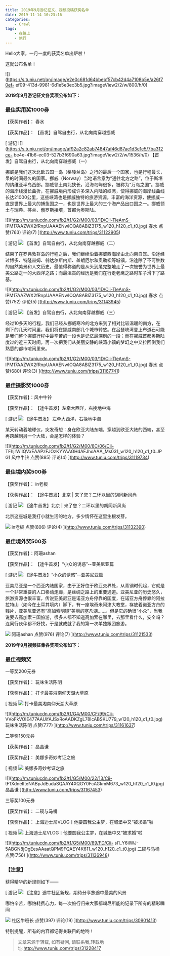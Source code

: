 ```yaml
---
title: 2019年9月游记征文、视频投稿获奖名单
date: 2019-11-14 10:23:16
categories:
	- Crawl
tags:
	- 在路上
	- 旅行
---
```

Hello大家，一月一度的获奖名单出炉啦！

这就公布名单！

![](https://s.tuniu.net/qn/image/e2e0c681d64bbebf57cb42d4a7108b5e/a26f70ef-
ef09-413d-9981-6d1e5e3ec3b5.jpg?imageView2/2/w/800/h/0)

**2019年9月游记征文各奖项公布如下：**

### 最佳实用奖1000券

【获奖作者】： 春水

【获奖作品】： 【首发】自驾自由行，从北向南穿越挪威

[ 游记
![](https://s.tuniu.net/qn/image/af92a2c82ab74847af46d87ae1d3e1e5/7ba312ce-
be4e-41b6-ec03-527b3f690a63.jpg?imageView2/2/w/1536/h/0) 【首发】自驾自由行，从北向南穿越挪威（一）

挪威是我们这次北欧五国一岛（格陵兰岛）之行的最后一个国家，也是行程最长，呆的时间最久的国家。挪威（Norway）当地语言意为“通往北方之路”，位于斯堪的纳维亚半岛西部。挪威领土南北狭长，沿海岛屿很多，被称为“万岛之国”。挪威的海岸线漫长曲折，在挪威境内形成许多深入内陆的峡湾，使得挪威的海岸线曲线长达21000公里，这些峡湾也是挪威独特的旅游资源。丰富的海洋资源，使挪威一直是世界上最大的捕鱼国之一，也是世界上最大的三个海产品出口国之一。挪威领土与瑞典、芬兰、俄罗斯接壤，首都为奥斯陆。

![](http://m.tuniucdn.com/fb2/t1/G2/M00/03/1D/Cii-TleAmS-
IPM17AAZWX2fRnpUAAAENwIOQA8ABlZ3175_w120_h120_c1_t0.jpg) 春水 点赞(763) 评论(7)
](http://www.tuniu.com/trips/31122905)

[ 游记
![](https://s.tuniu.net/qn/image/af92a2c82ab74847af46d87ae1d3e1e5/fcaad7b3-c302-4600-fd25-c15710e9e280.jpg?imageView2/2/w/1536/h/0)
【首发】自驾自由行，从北向南穿越挪威（二）

结束了在罗弗敦群岛的行程之后，我们继续沿着挪威西海岸由北向南自驾。沿途经过博多、特隆赫姆、翁达尔斯内斯、盖朗厄尔和奥勒松等城镇。沿途除了不可胜数的自然美景和人文历史，最值得称道的是从头到尾完整地走了一次被誉为世界上最美公路之一的大西洋之路；而最沮丧的经历是我们在行走老鹰之路时车子滑下了路基。

![](http://m.tuniucdn.com/fb2/t1/G2/M00/03/1D/Cii-TleAmS-
IPM17AAZWX2fRnpUAAAENwIOQA8ABlZ3175_w120_h120_c1_t0.jpg) 春水 点赞(752) 评论(5)
](http://www.tuniu.com/trips/31143945)

[ 游记
![](https://s.tuniu.net/qn/image/af92a2c82ab74847af46d87ae1d3e1e5/fe16ea8d-6d7d-4aa4-a90f-5a514d6d304d.jpg?imageView2/2/w/1536/h/0)
【首发】自驾自由行，从北向南穿越挪威（三）

经过10多天的行程，我们已经从挪威寒冷的北方来到了相对比较温暖的南方，在剩下的几天时间里，我们将在挪威南部几个城市转悠。在吕瑟峡湾登上布道石可能是我们整个挪威行程中最辛苦的一段也是记忆最深刻的一段；而在挪威首都奥斯陆度过的近三天时间，再一次把我们从美丽安静的峡湾小镇的梦幻之中又拉回倒我们熟悉的都市喧闹里来。

![](http://m.tuniucdn.com/fb2/t1/G2/M00/03/1D/Cii-TleAmS-
IPM17AAZWX2fRnpUAAAENwIOQA8ABlZ3175_w120_h120_c1_t0.jpg) 春水 点赞(680) 评论(3)
](http://www.tuniu.com/trips/31167741)

### 最佳摄影奖1000券

【获奖作者】：风中牛铃

【获奖作品】： 【途牛首发】左牵大西洋，右挽地中海

[ 游记
![](https://s.tuniu.net/qn/image/9aaffdd7a13fef8bc92ea705071f1db4/4ef174cd-d583-47f0-e7a5-2383310e3d12.jpg?imageView2/2/w/1536/h/0)
【途牛首发】 左牵大西洋，右挽地中海

某天转动着地球仪，突发奇想：身在欧亚大陆东端，穿越到欧亚大陆的西端，甚至再跨越到另一个大陆，会是怎样的体验？

![](http://m.tuniucdn.com/fb2/t1/G2/M00/8C/06/Cii-
TFhjrWiIQVxEAAPzFJOzKYYAAGHdAFJhoAAA_Ms031_w120_h120_c1_t0.JPG) 风中牛铃 点赞(885)
评论(4) ](http://www.tuniu.com/trips/31119734)

### 最佳境内奖500券

【获奖作者】： in老板

【获奖作品】： 【途牛首发】北京 | 来了您？二环以里的胡同新风尚

[ 游记
![](https://s.tuniu.net/qn/image/64660feb04aa5159c7c371b463a82c1f/64d090c6-37e7-4b49-d1a1-337ae393600e.jpg?imageView2/2/w/640/h/0)
【途牛首发】北京 | 来了您？二环以里的胡同新风尚

北京这座城是我打小就生活的地方，多少情怀在这里生根发芽。

![](http://m.tuniucdn.com/fb2/t1/G1/M00/46/92/Cii9EFh6Ss2ID4tsAAKxG6upUN8AAG96gJ9yw4AArEz798_w120_h120_c1_t0.jpg)
in老板 点赞(806) 评论(4) ](http://www.tuniu.com/trips/31132390)

### 最佳境外奖500券

【获奖作者】：阿珊ashan

【获奖作品】： 【途牛首发】“小众的诱惑”--亚美尼亚篇

[ 游记
![](https://s.tuniu.net/qn/image/defb555f4080884e7f578de45a825ec4/a62b7b5e-1dba-42b1-922f-7250091711f0.jpg?imageView2/2/w/1536/h/0)
【途牛首发】“小众的诱惑”--亚美尼亚篇

亚美尼亚是一个西亚内陆国家，由于正好位于欧亚交界处，从青铜时代起，它就是一个非常重要的人口移动走廊，是丝绸之路上的重要通道。亚美尼亚的历史悠久，旅游资源也很丰富，传说亚美尼亚是诺亚方舟停靠的国度，在诺亚方舟停靠的阿拉拉特山（如今在土耳其境内）脚下，有一座埃奇米阿津大教堂，存放着诺亚方舟的残片，亚美尼亚还有“高加索明镜”美丽的塞凡湖……。但是它的确很“小众”，当我说要去高加索三国旅游，很多人都不知道高加索在哪里，去那里看什么，安全吗？连同行伙伴都不好找，于是就成就了我的第一次单独跟团旅游。

![](http://m.tuniucdn.com/fb2/t1/G6/M00/14/1C/Cii-U12_r42IW7byAAaIz0B_nawAACY9AD2bEIABojn315_w120_h120_c1_t0.jpg)
阿珊ashan 点赞(976) 评论(7) ](http://www.tuniu.com/trips/31121533)

**2019年9月视频征集各奖项公布如下：**

### 最佳视频奖

一等奖200元券

【获奖作者】： 玩味生活陈明

【获奖作品】： 打卡最美湘南仰天湖大草原

[ 视频
![](https://s.tuniu.net/qn/image/45d163935860f9655fe4677d618fc982/98b2cb3a-02f1-48a0-ac78-b5afb36c412f.jpg?imageView2/2/w/640/h/0)
打卡最美湘南仰天湖大草原

![](http://m.tuniucdn.com/fb2/t1/G4/M00/CF/99/Cii-
VVoFkVOIE477AAUifAJSxRoAADKZgL78IcABSKU779_w120_h120_c1_t0.jpg) 玩味生活陈明 点赞(777)
](http://www.tuniu.com/trips/31161637)

二等奖150元券

【获奖作者】： 晶晶谦

【获奖作品】： 美娜多奇妙考证之旅

[ 视频
![](https://s.tuniu.net/qn/image/951a61ee3360e657ee4c3a8455835c44/A6639638-9DF1-442B-A194-F511B7DCBBB0.jpeg?imageView2/2/w/640/h/0)
美娜多奇妙考证之旅

![](http://m.tuniucdn.com/fb2/t1/G5/M00/22/13/Cii-
tF1XdneIIteNABpJdEudaSQAAY4XQGY0FcAGkmM673_w120_h120_c1_t0.jpg) 晶晶谦
](http://www.tuniu.com/trips/31167453)

三等奖100元券

【获奖作者】： 二砚与马桶

【获奖作品】： 上海迪士尼VLOG丨他要圆我公主梦，在城堡中又“被求婚”啦

[ 视频
![](https://s.tuniu.net/qn/image/00dd85c3fa52aaa79bc7e24d84846c55/c699bf67-06ec-4057-ae00-7c1b1d7ecf6d.jpg?imageView2/2/w/640/h/0)
上海迪士尼VLOG丨他要圆我公主梦，在城堡中又“被求婚”啦

![](http://m.tuniucdn.com/fb2/t1/G5/M00/89/FD/Cii-
sl1_Y6iIWJ-5ABGN8jOgEesAAaatQPM9FQAEY4K611_w120_h120_c1_t0.jpg) 二砚与马桶 点赞(756)
](http://www.tuniu.com/trips/31136948)

### 【注意】

获得精华的新规则如下——

[ 游记
![](https://s.tuniu.net/qn/image/e2e0c681d64bbebf57cb42d4a7108b5e/7f2cd25f-0727-4ad0-a2a7-351308bb8f17.jpg?imageView2/2/w/1536/h/0)
【注意】途牛社区新规，期待分享旅途中最美的风景

哪怕辛苦，哪怕耗费心力，每一次旅行归来大家都竭尽所能的记录下所有的精彩瞬间

![](http://m.tuniucdn.com/fb2/t1/G5/M00/70/B0/Cii-s1vReGyID8I_AAFK6gfkIycAAPn1gCFaugAAUsC670_w120_h120_c1_t0.png)
社区牛班长 点赞(397) 评论(19) ](http://www.tuniu.com/trips/30901413)

特别提醒，所有的内容都记得关联目的地哟！


> 文章来源于转载, 如有疑问, 请联系我,转载地址:http://www.tuniu.com/trips/31228417 